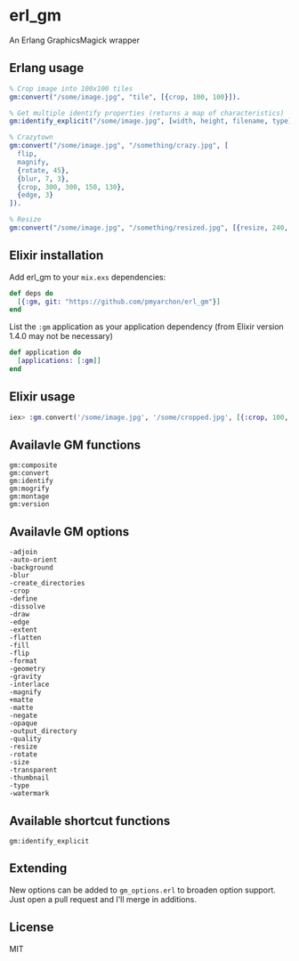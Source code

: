 # erl_gm

An Erlang GraphicsMagick wrapper

## Erlang usage

```erlang
% Crop image into 100x100 tiles
gm:convert("/some/image.jpg", "tile", [{crop, 100, 100}]).

% Get multiple identify properties (returns a map of characteristics)
gm:identify_explicit("/some/image.jpg", [width, height, filename, type]).

% Crazytown
gm:convert("/some/image.jpg", "/something/crazy.jpg", [
  flip,
  magnify,
  {rotate, 45},
  {blur, 7, 3},
  {crop, 300, 300, 150, 130},
  {edge, 3}
]).

% Resize
gm:convert("/some/image.jpg", "/something/resized.jpg", [{resize, 240, 240}]).
```

## Elixir installation

Add erl_gm to your `mix.exs` dependencies:

```elixir
def deps do
  [{:gm, git: "https://github.com/pmyarchon/erl_gm"}]
end
```

List the `:gm` application as your application dependency (from Elixir version 1.4.0 may not be necessary)

```elixir
def application do
  [applications: [:gm]]
end
```

## Elixir usage

```elixir
iex> :gm.convert('/some/image.jpg', '/some/cropped.jpg', [{:crop, 100, 100}])
```

## Availavle GM functions

```
gm:composite
gm:convert
gm:identify
gm:mogrify
gm:montage
gm:version
```

## Availavle GM options

```
-adjoin
-auto-orient
-background
-blur
-create_directories
-crop
-define
-dissolve
-draw
-edge
-extent
-flatten
-fill
-flip
-format
-geometry
-gravity
-interlace
-magnify
+matte
-matte
-negate
-opaque
-output_directory
-quality
-resize
-rotate
-size
-transparent
-thumbnail
-type
-watermark
```

## Available shortcut functions

```
gm:identify_explicit
```

## Extending

New options can be added to `gm_options.erl` to broaden option support. Just open a pull request and I'll merge in additions.

## License

MIT
